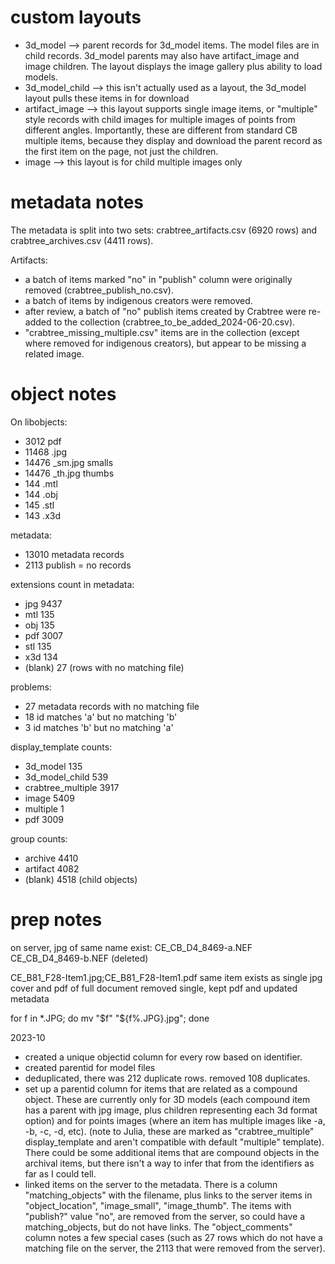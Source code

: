 # custom layouts

- 3d_model --> parent records for 3d_model items. The model files are in child records. 3d_model parents may also have artifact_image and image children. The layout displays the image gallery plus ability to load models.
- 3d_model_child --> this isn't actually used as a layout, the 3d_model layout pulls these items in for download
- artifact_image --> this layout supports single image items, or "multiple" style records with child images for multiple images of points from different angles. Importantly, these are different from standard CB multiple items, because they display and download the parent record as the first item on the page, not just the children.
- image --> this layout is for child multiple images only

# metadata notes

The metadata is split into two sets: crabtree_artifacts.csv (6920 rows) and crabtree_archives.csv (4411 rows).

Artifacts:

- a batch of items marked "no" in "publish" column were originally removed (crabtree_publish_no.csv).
- a batch of items by indigenous creators were removed.
- after review, a batch of "no" publish items created by Crabtree were re-added to the collection (crabtree_to_be_added_2024-06-20.csv).
- "crabtree_missing_multiple.csv" items are in the collection (except where removed for indigenous creators), but appear to be missing a related image.

# object notes

On libobjects:
- 3012 pdf
- 11468 .jpg
- 14476 _sm.jpg smalls
- 14476 _th.jpg thumbs
- 144 .mtl
- 144 .obj
- 145 .stl
- 143 .x3d

metadata:
- 13010 metadata records
- 2113 publish = no records 

extensions count in metadata:
- jpg	9437
- mtl	135
- obj	135
- pdf	3007
- stl	135
- x3d	134
- (blank)	27 (rows with no matching file)

problems:
- 27 metadata records with no matching file 
- 18 id matches 'a' but no matching 'b'
- 3 id matches 'b' but no matching 'a'

display_template counts:
- 3d_model	135
- 3d_model_child	539
- crabtree_multiple	3917
- image	5409
- multiple	1
- pdf	3009

group counts:
- archive 4410
- artifact 4082
- (blank) 4518 (child objects)

# prep notes

on server, jpg of same name exist:
CE_CB_D4_8469-a.NEF  
CE_CB_D4_8469-b.NEF
(deleted)

CE_B81_F28-Item1.jpg;CE_B81_F28-Item1.pdf
same item exists as single jpg cover and pdf of full document
removed single, kept pdf and updated metadata

for f in *.JPG; do mv "$f" "${f%.JPG}.jpg"; done

2023-10 

- created a unique objectid column for every row based on identifier.
- created parentid for model files
- deduplicated, there was 212 duplicate rows. removed 108 duplicates.
- set up a parentid column for items that are related as a compound object. These are currently only for 3D models (each compound item has a parent with jpg image, plus children representing each 3d format option) and for points images (where an item has multiple images like -a, -b, -c, -d, etc). (note to Julia, these are marked as "crabtree_multiple" display_template and aren't compatible with default "multiple" template). There could be some additional items that are compound objects in the archival items, but there isn't a way to infer that from the identifiers as far as I could tell.
- linked items on the server to the metadata. There is a column "matching_objects" with the filename, plus links to the server items in "object_location", "image_small", "image_thumb".  The items with "publish?" value "no", are removed from the server, so could have a matching_objects, but do not have links. The "object_comments" column notes a few special cases (such as 27 rows which do not have a matching file on the server, the 2113 that were removed from the server). 
